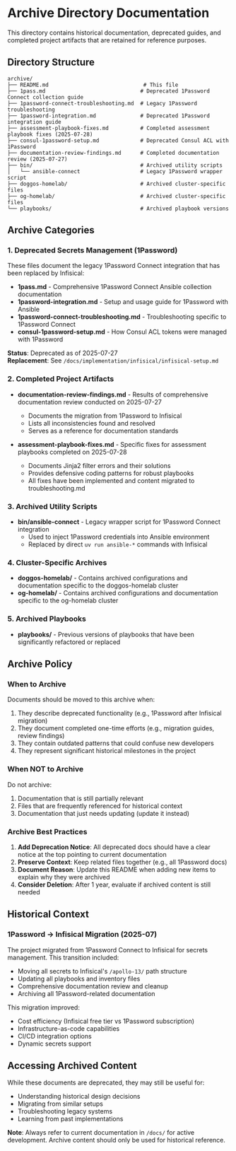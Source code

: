 # Archive Directory Documentation

This directory contains historical documentation, deprecated guides, and completed project artifacts that are retained for reference purposes.

## Directory Structure

```
archive/
├── README.md                              # This file
├── 1pass.md                              # Deprecated 1Password Connect collection guide
├── 1password-connect-troubleshooting.md  # Legacy 1Password troubleshooting
├── 1password-integration.md              # Deprecated 1Password integration guide
├── assessment-playbook-fixes.md          # Completed assessment playbook fixes (2025-07-28)
├── consul-1password-setup.md             # Deprecated Consul ACL with 1Password
├── documentation-review-findings.md      # Completed documentation review (2025-07-27)
├── bin/                                  # Archived utility scripts
│   └── ansible-connect                   # Legacy 1Password wrapper script
├── doggos-homelab/                       # Archived cluster-specific files
├── og-homelab/                           # Archived cluster-specific files
└── playbooks/                            # Archived playbook versions
```

## Archive Categories

### 1. Deprecated Secrets Management (1Password)

These files document the legacy 1Password Connect integration that has been replaced by Infisical:

- **1pass.md** - Comprehensive 1Password Connect Ansible collection documentation
- **1password-integration.md** - Setup and usage guide for 1Password with Ansible
- **1password-connect-troubleshooting.md** - Troubleshooting specific to 1Password Connect
- **consul-1password-setup.md** - How Consul ACL tokens were managed with 1Password

**Status**: Deprecated as of 2025-07-27  
**Replacement**: See `/docs/implementation/infisical/infisical-setup.md`

### 2. Completed Project Artifacts

- **documentation-review-findings.md** - Results of comprehensive documentation review conducted on 2025-07-27
  - Documents the migration from 1Password to Infisical
  - Lists all inconsistencies found and resolved
  - Serves as a reference for documentation standards

- **assessment-playbook-fixes.md** - Specific fixes for assessment playbooks completed on 2025-07-28
  - Documents Jinja2 filter errors and their solutions
  - Provides defensive coding patterns for robust playbooks
  - All fixes have been implemented and content migrated to troubleshooting.md

### 3. Archived Utility Scripts

- **bin/ansible-connect** - Legacy wrapper script for 1Password Connect integration
  - Used to inject 1Password credentials into Ansible environment
  - Replaced by direct `uv run ansible-*` commands with Infisical

### 4. Cluster-Specific Archives

- **doggos-homelab/** - Contains archived configurations and documentation specific to the doggos-homelab cluster
- **og-homelab/** - Contains archived configurations and documentation specific to the og-homelab cluster

### 5. Archived Playbooks

- **playbooks/** - Previous versions of playbooks that have been significantly refactored or replaced

## Archive Policy

### When to Archive

Documents should be moved to this archive when:
1. They describe deprecated functionality (e.g., 1Password after Infisical migration)
2. They document completed one-time efforts (e.g., migration guides, review findings)
3. They contain outdated patterns that could confuse new developers
4. They represent significant historical milestones in the project

### When NOT to Archive

Do not archive:
1. Documentation that is still partially relevant
2. Files that are frequently referenced for historical context
3. Documentation that just needs updating (update it instead)

### Archive Best Practices

1. **Add Deprecation Notice**: All deprecated docs should have a clear notice at the top pointing to current documentation
2. **Preserve Context**: Keep related files together (e.g., all 1Password docs)
3. **Document Reason**: Update this README when adding new items to explain why they were archived
4. **Consider Deletion**: After 1 year, evaluate if archived content is still needed

## Historical Context

### 1Password → Infisical Migration (2025-07)

The project migrated from 1Password Connect to Infisical for secrets management. This transition included:
- Moving all secrets to Infisical's `/apollo-13/` path structure
- Updating all playbooks and inventory files
- Comprehensive documentation review and cleanup
- Archiving all 1Password-related documentation

This migration improved:
- Cost efficiency (Infisical free tier vs 1Password subscription)
- Infrastructure-as-code capabilities
- CI/CD integration options
- Dynamic secrets support

## Accessing Archived Content

While these documents are deprecated, they may still be useful for:
- Understanding historical design decisions
- Migrating from similar setups
- Troubleshooting legacy systems
- Learning from past implementations

**Note**: Always refer to current documentation in `/docs/` for active development. Archive content should only be used for historical reference.